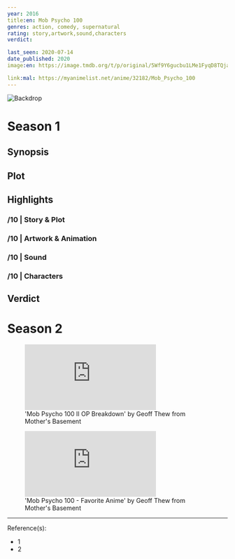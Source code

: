 ```yaml
---
year: 2016
title:en: Mob Psycho 100
genres: action, comedy, supernatural
rating: story,artwork,sound,characters
verdict:

last_seen: 2020-07-14
date_published: 2020
image:en: https://image.tmdb.org/t/p/original/5Wf9Y6gucbu1LMe1FyqD8TQjaNM.jpg

link:mal: https://myanimelist.net/anime/32182/Mob_Psycho_100
---
```


![Backdrop]()

<!-- SEASON DIVIDER -->
# Season 1

## Synopsis

## Plot

## Highlights

### /10 | Story & Plot

### /10 | Artwork & Animation

### /10 | Sound

### /10 | Characters

## Verdict

<!-- SPOILERS -->

<!-- SEASON DIVIDER -->
# Season 2

<!-- SPOILERS -->

<figure class="youtube">
    <div>
        <iframe src="https://www.youtube-nocookie.com/embed/psQY-6KjyIA" frameborder="0" allow="accelerometer; autoplay; encrypted-media; gyroscope; picture-in-picture" allowfullscreen></iframe>
    </div>
    <figcaption>
    'Mob Psycho 100 II OP Breakdown' by Geoff Thew from Mother's Basement
    </figcaption>
</figure>

<!-- CLOSING -->

<figure class="youtube">
    <div>
        <iframe src="https://www.youtube-nocookie.com/embed/k-DyIWF0h-8" frameborder="0" allow="accelerometer; autoplay; encrypted-media; gyroscope; picture-in-picture" allowfullscreen></iframe>
    </div>
    <figcaption>
    'Mob Psycho 100 - Favorite Anime' by Geoff Thew from Mother's Basement
    </figcaption>
</figure>

---
Reference(s):

- 1
- 2
